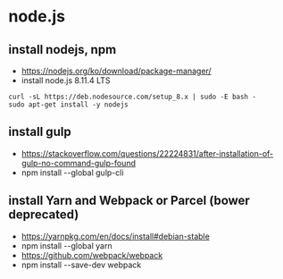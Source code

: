 # node.js

<!--
description = 정리자료
tag = programming, language, node
-->

## install nodejs, npm
- https://nodejs.org/ko/download/package-manager/
- install node.js 8.11.4 LTS

```
curl -sL https://deb.nodesource.com/setup_8.x | sudo -E bash -
sudo apt-get install -y nodejs
```

## install gulp
- https://stackoverflow.com/questions/22224831/after-installation-of-gulp-no-command-gulp-found
- npm install --global gulp-cli

## install Yarn and Webpack or Parcel (bower deprecated)
- https://yarnpkg.com/en/docs/install#debian-stable
- npm install --global yarn
- https://github.com/webpack/webpack
- npm install --save-dev webpack

